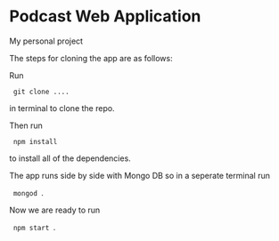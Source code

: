 <h1> Podcast Web Application</h1>
<p> My personal project</p>
<p> The steps for cloning the app are as follows: </p>
<p> Run </p>
<code> git clone ....</code>
<p> in terminal to clone the repo.</p>
<p> Then run </p>
<code> npm install </code>
<p>to install all of the dependencies.</p>
<p>The app runs side by side with Mongo DB so in a seperate terminal run</p>
<code> mongod </code>.
<p>Now we are ready to run</p> 
<code> npm start </code>.

